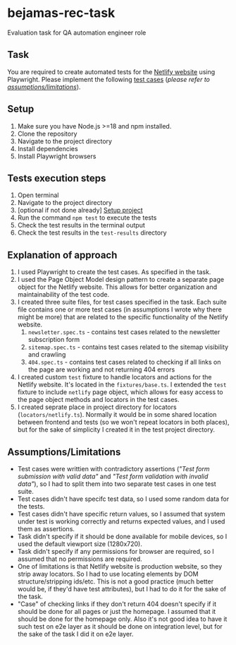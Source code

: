 # bejamas-rec-task

Evaluation task for QA automation engineer role

## Task

You are required to create automated tests for the [Netlify website](https://www.netlify.com/) using Playwright. Please implement the following [test cases](./TEST_CASES.md) (_please refer to [assumptions/limitations](#assumptionslimitations)_).

## Setup

1. Make sure you have Node.js >=18 and npm installed.
2. Clone the repository
3. Navigate to the project directory
4. Install dependencies
5. Install Playwright browsers

## Tests execution steps

1. Open terminal
2. Navigate to the project directory
3. [optional if not done already] [Setup project](#setup)
4. Run the command `npm test` to execute the tests
5. Check the test results in the terminal output
6. Check the test results in the `test-results` directory

## Explanation of approach

1. I used Playwright to create the test cases. As specified in the task.
2. I used the Page Object Model design pattern to create a separate page object for the Netlify website. This allows for better organization and maintainability of the test code.
3. I created three suite files, for test cases specified in the task. Each suite file contains one or more test cases (in assumptions I wrote why there might be more) that are related to the specific functionality of the Netlify website.
   1. `newsletter.spec.ts` - contains test cases related to the newsletter subscription form
   2. `sitemap.spec.ts` - contains test cases related to the sitemap visibility and crawling
   3. `404.spec.ts` - contains test cases related to checking if all links on the page are working and not returning 404 errors
4. I created custom `test` fixture to handle locators and actions for the Netlify website. It's located in the `fixtures/base.ts`. I extended the `test` fixture to include `netlify` page object, which allows for easy access to the page object methods and locators in the test cases.
5. I created seprate place in project directory for locators (`locators/netlify.ts`). Normally it would be in some shared location between frontend and tests (so we won't repeat locators in both places), but for the sake of simplicity I created it in the test project directory.

## Assumptions/Limitations

- Test cases were writtien with contradictory assertions (_"Test form submission with valid data"_ and _"Test form validation with invalid data"_), so I had to split them into two separate test cases in one test suite.
- Test cases didn't have specifc test data, so I used some random data for the tests.
- Test cases didn't have specific return values, so I assumed that system under test is working correctly and returns expected values, and I used them as assertions.
- Task didn't specify if it should be done available for mobile devices, so I used the default viewport size (1280x720).
- Task didn't specify if any permissions for browser are required, so I assumed that no permissions are required.
- One of limitations is that Netlify website is production website, so they strip away locators. So I had to use locating elements by DOM structure/stripping ids/etc. This is not a good practice (much better would be, if they'd have test attributes), but I had to do it for the sake of the task.
- "Case" of checking links if they don't return 404 doesn't specify if it should be done for all pages or just the homepage. I assumed that it should be done for the homepage only. Also it's not good idea to have it such test on e2e layer as it should be done on integration level, but for the sake of the task I did it on e2e layer.
